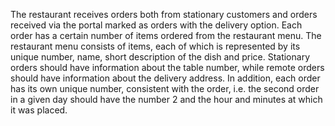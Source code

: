 The restaurant receives orders both from stationary customers and orders received via the portal marked as orders with the delivery option. Each order has a certain number of items ordered from the restaurant menu. The restaurant menu consists of items, each of which is represented by its unique number, name, short description of the dish and price. Stationary orders should have information about the table number, while remote orders should have information about the delivery address. In addition, each order has its own unique number, consistent with the order, i.e. the second order in a given day should have the number 2 and the hour and minutes at which it was placed.
